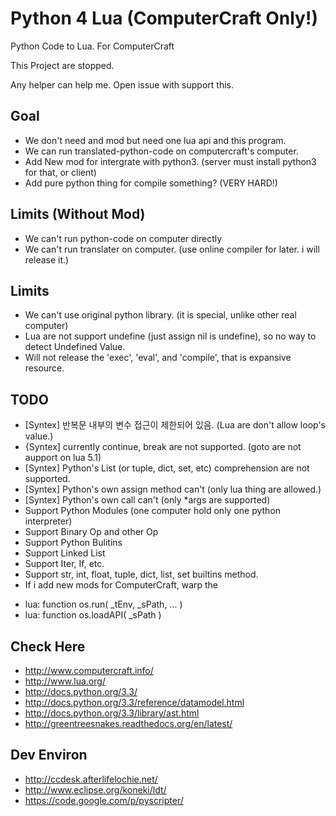 Python 4 Lua (ComputerCraft Only!)
==================================

Python Code to Lua. For ComputerCraft

This Project are stopped.

Any helper can help me. Open issue with support this.

## Goal
* We don't need and mod but need one lua api and this program.
* We can run translated-python-code on computercraft's computer.
* Add New mod for intergrate with python3. (server must install python3 for that, or client)
* Add pure python thing for compile something? (VERY HARD!)

## Limits (Without Mod)
* We can't run python-code on computer directly
* We can't run translater on computer. (use online compiler for later. i will release it.)

## Limits
* We can't use original python library. (it is special, unlike other real computer)
* Lua are not support undefine (just assign nil is undefine), so no way to detect Undefined Value.
* Will not release the 'exec', 'eval', and 'compile', that is expansive resource.

## TODO
* [Syntex] 반복문 내부의 변수 접근이 제한되어 있음. (Lua are don't allow loop's value.)
* {Syntex] currently continue, break are not supported. (goto are not aupport on lua 5.1)
* [Syntex] Python's List (or tuple, dict, set, etc) comprehension are not supported.
* [Syntex] Python's own assign method can't (only lua thing are allowed.)
* [Syntex] Python's own call can't (only *args are supported)
* Support Python Modules (one computer hold only one python interpreter)
* Support Binary Op and other Op
* Support Python Bulitins
* Support Linked List
* Support Iter, If, etc.
* Support str, int, float, tuple, dict, list, set builtins method.
* If i add new mods for ComputerCraft, warp the 
 - lua: function os.run( _tEnv, _sPath, ... )
 - lua: function os.loadAPI( _sPath )

## Check Here
* http://www.computercraft.info/
* http://www.lua.org/
* http://docs.python.org/3.3/
* http://docs.python.org/3.3/reference/datamodel.html
* http://docs.python.org/3.3/library/ast.html
* http://greentreesnakes.readthedocs.org/en/latest/

## Dev Environ
* http://ccdesk.afterlifelochie.net/
* http://www.eclipse.org/koneki/ldt/
* https://code.google.com/p/pyscripter/
